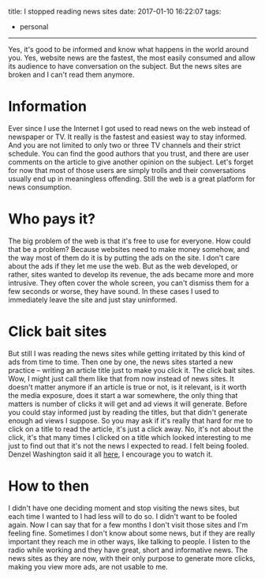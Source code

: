 title: I stopped reading news sites
date: 2017-01-10 16:22:07
tags:
- personal
---
Yes, it's good to be informed and know what happens in the world around you. Yes, website news are the fastest, the most easily consumed and allow its audience to have conversation on the subject. But the news sites are broken and I can't read them anymore.
<!--more-->

# Information
Ever since I use the Internet I got used to read news on the web instead of newspaper or TV. It really is the fastest and easiest way to stay informed. And you are not limited to only two or three TV channels and their strict schedule. You can find the good authors that you trust, and there are user comments on the article to give another opinion on the subject. Let's forget for now that most of those users are simply trolls and their conversations usually end up in meaningless offending. Still the web is a great platform for news consumption.

# Who pays it?
The big problem of the web is that it's free to use for everyone. How could that be a problem? Because websites need to make money somehow, and the way most of them do it is by putting the ads on the site. I don't care about the ads if they let me use the web. But as the web developed, or rather, sites wanted to develop its revenue, the ads became more and more intrusive. They often cover the whole screen, you can't dismiss them for a few seconds or worse, they have sound. In these cases I used to immediately leave the site and just stay uninformed.

# Click bait sites
But still I was reading the news sites while getting irritated by this kind of ads from time to time. Then one by one, the news sites started a new practice – writing an article title just to make you click it. The click bait sites. Wow, I might just call them like that from now instead of news sites. It doesn't matter anymore if an article is true or not, is it relevant, is it worth the media exposure, does it start a war somewhere, the only thing that matters is number of clicks it will get and ad views it will generate. Before you could stay informed just by reading the titles, but that didn't generate enough ad views I suppose. So you may ask if it's really that hard for me to click on a title to read the article, it's just a click away. No, it's not about the click, it's that many times I clicked on a title which looked interesting to me just to find out that it's not the news I expected to read. I felt being fooled. Denzel Washington said it all [here](http://www.cnsnews.com/blog/michael-w-chapman/denzel-washington-media-if-you-read-newspaper-youre-misinformed), I encourage you to watch it.

# How to then
I didn't have one deciding moment and stop visiting the news sites, but each time I wanted to I had less will to do so. I didn't want to be fooled again. Now I can say that for a few months I don't visit those sites and I'm feeling fine. Sometimes I don't know about some news, but if they are really important they reach me in other ways, like talking to people. I listen to the radio while working and they have great, short and informative news. The news sites as they are now, with their only purpose to generate more clicks, making you view more ads, are not usable to me.
